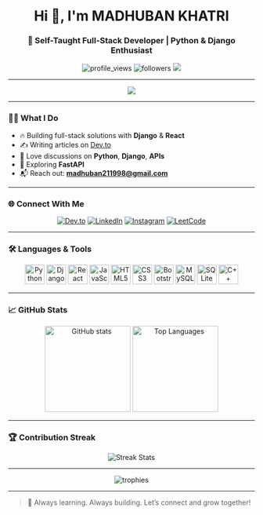 <h1 align="center">Hi 👋, I'm MADHUBAN KHATRI</h1>
<h3 align="center">🚀 Self-Taught Full-Stack Developer | Python & Django Enthusiast</h3>

<p align="center">
  <img src="https://komarev.com/ghpvc/?username=madhubankhatri&label=Profile%20views&color=0e75b6&style=flat" alt="profile_views" />
  <img src="https://img.shields.io/github/followers/madhubankhatri?logo=github&style=flat" alt="followers" />
  <img src="https://img.shields.io/badge/Focus-Django%20%7C%20React%20%7C-blue" />
</p>

---

<p align="center">
  <img src="https://readme-typing-svg.demolab.com?font=Fira+Code&size=22&duration=2000&pause=800&center=true&vCenter=true&width=600&height=45&lines=Engineer+by+passion%2C+coder+by+choice.;Building+robust+apps+with+Django+%2B+React.;Lifelong+learner+and+educator+in+tech."/>
</p>

---

### 👨‍💻 What I Do
- 🔥 Building full-stack solutions with **Django** & **React**
- ✍️ Writing articles on [Dev.to](https://dev.to/madhubankhatri)
- 💬 Love discussions on **Python**, **Django**, **APIs**
- 🎯 Exploring **FastAPI**
- 📬 Reach out: **madhuban211998@gmail.com**


---

### 🌐 Connect With Me
<p align="center">
  <a href="https://dev.to/madhubankhatri" target="_blank"><img src="https://img.shields.io/badge/Dev.to-171515?style=for-the-badge&logo=dev.to&logoColor=white" alt="Dev.to"/></a>
  <a href="https://linkedin.com/in/madhuban-khatri" target="_blank"><img src="https://img.shields.io/badge/LinkedIn-blue?style=for-the-badge&logo=linkedin&logoColor=white" alt="LinkedIn"/></a>
  <a href="https://instagram.com/the_iron_heart_22" target="_blank"><img src="https://img.shields.io/badge/Instagram-E4405F?style=for-the-badge&logo=instagram&logoColor=white" alt="Instagram"/></a>
  <a href="https://leetcode.com/u/MadhubanKhatri/" target="_blank"><img src="https://img.shields.io/badge/LeetCode-FFA116?style=for-the-badge&logo=leetcode&logoColor=black" alt="LeetCode"/></a>
</p>

---

### 🛠️ Languages & Tools
<p align="center">
  <img src="https://cdn.jsdelivr.net/gh/devicons/devicon/icons/python/python-original.svg" alt="Python" width="40" height="40"/>
  <img src="https://cdn.jsdelivr.net/gh/devicons/devicon/icons/django/django-plain.svg" alt="Django" width="40" height="40"/>
  <img src="https://cdn.jsdelivr.net/gh/devicons/devicon/icons/react/react-original.svg" alt="React" width="40" height="40"/>
  <img src="https://cdn.jsdelivr.net/gh/devicons/devicon/icons/javascript/javascript-original.svg" alt="JavaScript" width="40" height="40"/>
  <img src="https://cdn.jsdelivr.net/gh/devicons/devicon/icons/html5/html5-original.svg" alt="HTML5" width="40" height="40"/>
  <img src="https://cdn.jsdelivr.net/gh/devicons/devicon/icons/css3/css3-original.svg" alt="CSS3" width="40" height="40"/>
  <img src="https://cdn.jsdelivr.net/gh/devicons/devicon/icons/bootstrap/bootstrap-original.svg" alt="Bootstrap" width="40" height="40"/>
  <img src="https://cdn.jsdelivr.net/gh/devicons/devicon/icons/mysql/mysql-original.svg" alt="MySQL" width="40" height="40"/>
  <img src="https://cdn.jsdelivr.net/gh/devicons/devicon/icons/sqlite/sqlite-original.svg" alt="SQLite" width="40" height="40"/>
  <img src="https://cdn.jsdelivr.net/gh/devicons/devicon/icons/cplusplus/cplusplus-original.svg" alt="C++" width="40" height="40"/>
</p>

---

### 📈 GitHub Stats
<p align="center">
  <img src="https://github-readme-stats.vercel.app/api?username=madhubankhatri&show_icons=true&theme=tokyonight" alt="GitHub stats" height="175"/>
  <img src="https://github-readme-stats.vercel.app/api/top-langs?username=madhubankhatri&show_icons=true&locale=en&layout=compact&theme=tokyonight" alt="Top Languages" height="175"/>
</p>

---

### 🏆 Contribution Streak
<p align="center">
  <img src="https://github-readme-streak-stats.herokuapp.com/?user=madhubankhatri&theme=tokyonight" alt="Streak Stats"/>
</p>

---

<p align="center">
  <img src="https://github-profile-trophy.vercel.app/?username=madhubankhatri&theme=tokyonight&no-frame=true&margin-w=8&column=7" alt="trophies" />
</p>

---

> 🚀 Always learning. Always building. Let’s connect and grow together!
